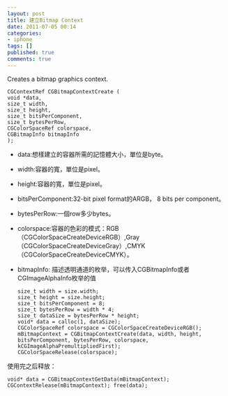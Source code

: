 ```yaml
---
layout: post
title: 建立Bitmap Context
date: 2011-07-05 00:14
categories:
- iphone
tags: []
published: true
comments: true
---
```

Creates a bitmap graphics context.

    CGContextRef CGBitmapContextCreate (
    void *data,
    size_t width,
    size_t height,
    size_t bitsPerComponent,
    size_t bytesPerRow,
    CGColorSpaceRef colorspace,
    CGBitmapInfo bitmapInfo
    );

- data:想樣建立的容器所需的記憶體大小，單位是byte。
- width:容器的寬，單位是pixel。
- height:容器的寬，單位是pixel。
- bitsPerComponent:32-bit pixel format的ARGB， 8 bits per component。
- bytesPerRow:一個row多少bytes。
- colorspace:容器的色彩的模式：RGB（CGColorSpaceCreateDeviceRGB）,Gray（CGColorSpaceCreateDeviceGray）,CMYK（CGColorSpaceCreateDeviceCMYK）。
- bitmapInfo: 描述透明通道的枚举，可以传入CGBitmapInfo或者CGImageAlphaInfo枚举的值

      size_t width = size.width;
      size_t height = size.height;
      size_t bitsPerComponent = 8;
      size_t bytesPerRow = width * 4;
      size_t dataSize = bytesPerRow * height;
      void* data = calloc(1, dataSize);
      CGColorSpaceRef colorspace = CGColorSpaceCreateDeviceRGB();
      mBitmapContext = CGBitmapContextCreate(data, width, height, bitsPerComponent, bytesPerRow, colorspace, kCGImageAlphaPremultipliedFirst);
      CGColorSpaceRelease(colorspace);

使用完之后释放：

    void* data = CGBitmapContextGetData(mBitmapContext); CGContextRelease(mBitmapContext); free(data);
